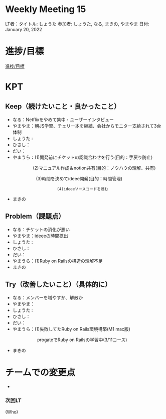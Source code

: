 # Weekly Meeting 15

LT者：タイトル: しょうた
参加者: しょうた, なる, まきの, やまやま
日付: January 20, 2022

# 進捗/目標

[進捗/目標](Weekly%20Meeting%2015%209cbddb0a81e34eb4ba940862378ea5af/%E9%80%B2%E6%8D%97%20%E7%9B%AE%E6%A8%99%2095b6bf84cbcd4c3e903dc039c77924d5.csv)

# KPT

## Keep（続けたいこと・良かったこと）

- なる：Netflixをやめて集中・ユーザーインタビュー
- やまやま：朝JS学習、チェリー本を継続、会社からモニター支給されて3台体制
- しょうた :
- ひさし：
- だい：
- やまうら：(1)開発前にチケットの認識合わせを行う(目的：手戻り防止)

　　　　　　   (2)マニュアル作成＆notion共有(目的：ノウハウの理解、共有)

　　　　　　　(3)時間を決めてideee開発(目的：時間管理)

                           (4)ideeeソースコードを読む

- まきの

## Problem（課題点）

- なる：チケットの消化が悪い
- やまやま：ideeeの時間捻出
- しょうた :
- ひさし：
- だい：
- やまうら：(1)Ruby on Railsの構造の理解不足
- まきの

## Try（改善したいこと）（具体的に）

- なる：メンバーを増やすか、解散か
- やまやま：
- しょうた :
- ひさし：
- だい：
- やまうら：(1)失敗してたRuby on Rails環境構築(M1 mac版)

　　　　　　　    progateでRuby on Railsの学習中(3/11コース)

- まきの

# チームでの変更点

- 

### 次回LT

(Who)